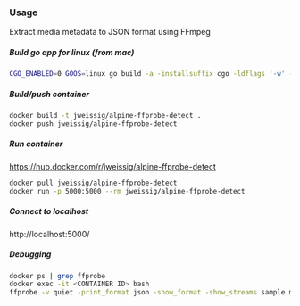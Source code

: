 ### Usage

Extract media metadata to JSON format using FFmpeg

##### Build go app for linux (from mac)

```sh
CGO_ENABLED=0 GOOS=linux go build -a -installsuffix cgo -ldflags '-w' -o web ./main.go
```

##### Build/push container

```sh
docker build -t jweissig/alpine-ffprobe-detect .
docker push jweissig/alpine-ffprobe-detect
```

##### Run container

https://hub.docker.com/r/jweissig/alpine-ffprobe-detect

```sh
docker pull jweissig/alpine-ffprobe-detect
docker run -p 5000:5000 --rm jweissig/alpine-ffprobe-detect
```

##### Connect to localhost

http://localhost:5000/

##### Debugging

```sh
docker ps | grep ffprobe
docker exec -it <CONTAINER ID> bash
ffprobe -v quiet -print_format json -show_format -show_streams sample.mp3
```
